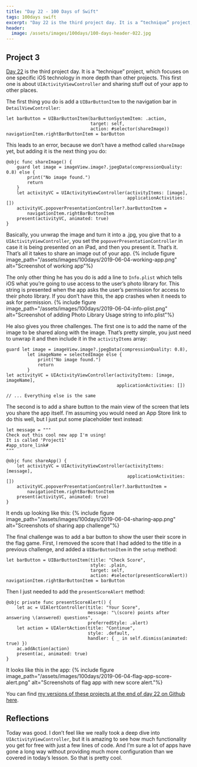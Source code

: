 ```yaml
---
title: "Day 22 - 100 Days of Swift"
tags: 100days swift
excerpt: "Day 22 is the third project day. It is a “technique” project, which focuses on one specific iOS technology in more depth than other projects. This first one is about `UIActivityViewController` and sharing stuff out of your app to other places."
header:
  image: /assets/images/100days/100-days-header-022.jpg
---
```

## Project 3
[Day 22](https://www.hackingwithswift.com/100/22) is the third project day. It is a “technique” project, which focuses on one specific iOS technology in more depth than other projects. This first one is about `UIActivityViewController` and sharing stuff out of your app to other places.

The first thing you do is add a `UIBarButtonItem` to the navigation bar in `DetailViewController`:
```
let barButton = UIBarButtonItem(barButtonSystemItem: .action,
                                target: self,
                                action: #selector(shareImage))
navigationItem.rightBarButtonItem = barButton
```

This leads to an error, because we don’t have a method called `shareImage` yet, but adding it is the next thing you do:
```
@objc func shareImage() {
    guard let image = imageView.image?.jpegData(compressionQuality: 0.8) else {
        print("No image found.")
        return
    }
    let activityVC = UIActivityViewController(activityItems: [image],
                                              applicationActivities: [])
    activityVC.popoverPresentationController?.barButtonItem =
        navigationItem.rightBarButtonItem
    present(activityVC, animated: true)
}
```
Basically, you unwrap the image and turn it into a .jpg, you give that to a `UIActivityViewController`, you set the `popoverPresentationController` in case it is being presented on an iPad, and then you present it. That’s it. That’s all it takes to share an image out of your app.
{% include figure image_path="/assets/images/100days/2019-06-04-working-app.png" alt="Screenshot of working app"%}

The only other thing he has you do is add a line to `Info.plist` which tells iOS what you’re going to use access to the user’s photo library for. This string is presented when the app asks the user’s permission for access to their photo library. If you don’t have this, the app crashes when it needs to ask for permission.
{% include figure image_path="/assets/images/100days/2019-06-04-info-plist.png" alt="Screenshot of adding Photo Library Usage string to info.plist"%}

He also gives you three challenges. The first one is to add the name of the image to be shared along with the image. That’s pretty simple, you just need to unwrap it and then include it in the `activityItems` array:
```
guard let image = imageView.image?.jpegData(compressionQuality: 0.8),
        let imageName = selectedImage else {
            print("No image found.")
            return
        }
let activityVC = UIActivityViewController(activityItems: [image, imageName],
                                          applicationActivities: [])

// ... Everything else is the same
```

The second is to add a share button to the main view of the screen that lets you share the app itself. I’m assuming you would need an App Store link to do this well, but I just put some placeholder text instead:
```
let message = """
Check out this cool new app I'm using!
It is called 'Project1'
#app_store_link#
"""

@objc func shareApp() {
    let activityVC = UIActivityViewController(activityItems: [message],
                                              applicationActivities: [])
    activityVC.popoverPresentationController?.barButtonItem =
        navigationItem.rightBarButtonItem
    present(activityVC, animated: true)
}
```
It ends up looking like this:
{% include figure image_path="/assets/images/100days/2019-06-04-sharing-app.png" alt="Screenshots of sharing app challenge"%}

The final challenge was to add a bar button to show the user their score in the flag game. First, I removed the score that I had added to the title in a previous challenge, and added a `UIBarButtonItem` in the `setup` method:
```
let barButton = UIBarButtonItem(title: "Check Score",
                                style: .plain,
                                target: self,
                                action: #selector(presentScoreAlert))
navigationItem.rightBarButtonItem = barButton
```

Then I just needed to add the `presentScoreAlert` method:
```
@objc private func presentScoreAlert() {
    let ac = UIAlertController(title: "Your Score",
                               message: "\(score) points after answering \(answered) questions",
                               preferredStyle: .alert)
    let action = UIAlertAction(title: "Continue",
                               style: .default,
                               handler: { _ in self.dismiss(animated: true) })
    ac.addAction(action)
    present(ac, animated: true)
}
```
It looks like this in the app:
{% include figure image_path="/assets/images/100days/2019-06-04-flag-app-score-alert.png" alt="Screenshots of flag app with new score alert."%}

You can find [my versions of these projects at the end of day 22 on Github here](https://github.com/dillon-mce/100-days-swift-projects/tree/343ae22750a491e1f9082d2563c5085b0fdec8db).

## Reflections
Today was good. I don’t feel like we really took a deep dive into `UIActivityViewController`, but it is amazing to see how much functionality you get for free with just a few lines of code. And I’m sure a lot of apps have gone a long way without providing much more configuration than we covered in today’s lesson. So that is pretty cool.
